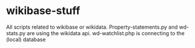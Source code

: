 wikibase-stuff
==============

All scripts related to wikibase or wikidata.
Property-statements.py and wd-stats.py are using the wikidata api.
wd-watchlist.php is connecting to the (local) database 
